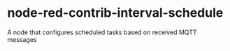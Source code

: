 # node-red-contrib-interval-schedule
A node that configures scheduled tasks based on received MQTT messages
